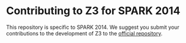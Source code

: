 Contributing to Z3 for SPARK 2014
=================================

This repository is specific to SPARK 2014. We suggest you submit your
contributions to the development of Z3 to the [official
repository](https://github.com/Z3Prover/z3).
